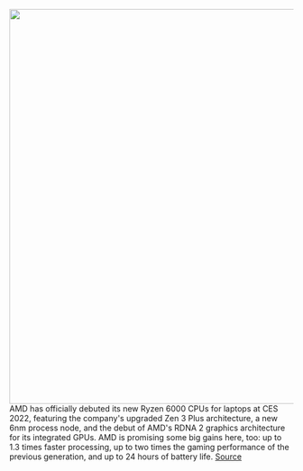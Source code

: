 <img src='https://cdn.vox-cdn.com/thumbor/aMQCumSWl93NRg3zDDPDXPLwKTs=/0x0:918x554/1200x800/filters:focal(386x204:532x350)/cdn.vox-cdn.com/uploads/chorus_image/image/70345990/Screen_Shot_2022_01_04_at_8.04.08_AM.0.png' width='700px' /><br/>
AMD has officially debuted its new Ryzen 6000 CPUs for laptops at CES 2022, featuring the company's upgraded Zen 3 Plus architecture, a new 6nm process node, and the debut of AMD's RDNA 2 graphics architecture for its integrated GPUs. AMD is promising some big gains here, too: up to 1.3 times faster processing, up to two times the gaming performance of the previous generation, and up to 24 hours of battery life.
<a href='https://www.theverge.com/2022/1/4/22856150/amd-ryzen-6000-laptop-chips-gaming-battery-life-zen-3-plus-ces-2022'> Source <a/>